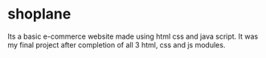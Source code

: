 # shoplane
Its a basic e-commerce website made using html css and java script.
It was my final project after completion of all 3 html, css and js modules.
